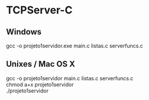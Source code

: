 # TCPServer-C

## Windows
gcc -o projeto1servidor.exe main.c listas.c serverfuncs.c

## Unixes / Mac OS X
gcc -o projeto1servidor main.c listas.c serverfuncs.c </br>
chmod a+x projeto1servidor </br>
./projeto1servidor

